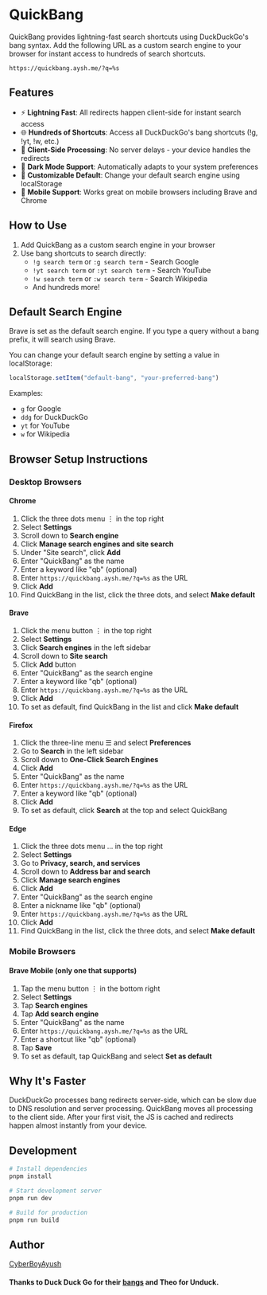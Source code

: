 # QuickBang

QuickBang provides lightning-fast search shortcuts using DuckDuckGo's bang syntax. Add the following URL as a custom search engine to your browser for instant access to hundreds of search shortcuts.

```
https://quickbang.aysh.me/?q=%s
```

## Features

- ⚡ **Lightning Fast**: All redirects happen client-side for instant search access
- 🌐 **Hundreds of Shortcuts**: Access all DuckDuckGo's bang shortcuts (!g, !yt, !w, etc.)
- 🔄 **Client-Side Processing**: No server delays - your device handles the redirects
- 🌙 **Dark Mode Support**: Automatically adapts to your system preferences
- 🔧 **Customizable Default**: Change your default search engine using localStorage
- 📱 **Mobile Support**: Works great on mobile browsers including Brave and Chrome

## How to Use

1. Add QuickBang as a custom search engine in your browser
2. Use bang shortcuts to search directly:
   - `!g search term` or `:g search term` - Search Google
   - `!yt search term` or `:yt search term` - Search YouTube
   - `!w search term` or `:w search term` - Search Wikipedia
   - And hundreds more!

## Default Search Engine

Brave is set as the default search engine. If you type a query without a bang prefix, it will search using Brave.

You can change your default search engine by setting a value in localStorage:

```javascript
localStorage.setItem("default-bang", "your-preferred-bang")
```

Examples:
- `g` for Google
- `ddg` for DuckDuckGo
- `yt` for YouTube
- `w` for Wikipedia

## Browser Setup Instructions

### Desktop Browsers

#### Chrome
1. Click the three dots menu ⋮ in the top right
2. Select **Settings**
3. Scroll down to **Search engine**
4. Click **Manage search engines and site search**
5. Under "Site search", click **Add**
6. Enter "QuickBang" as the name
7. Enter a keyword like "qb" (optional)
8. Enter `https://quickbang.aysh.me/?q=%s` as the URL
9. Click **Add**
10. Find QuickBang in the list, click the three dots, and select **Make default**

#### Brave
1. Click the menu button ⋮ in the top right
2. Select **Settings**
3. Click **Search engines** in the left sidebar
4. Scroll down to **Site search**
5. Click **Add** button
6. Enter "QuickBang" as the search engine
7. Enter a keyword like "qb" (optional)
8. Enter `https://quickbang.aysh.me/?q=%s` as the URL
9. Click **Add**
10. To set as default, find QuickBang in the list and click **Make default**

#### Firefox
1. Click the three-line menu ☰ and select **Preferences**
2. Go to **Search** in the left sidebar
3. Scroll down to **One-Click Search Engines**
4. Click **Add**
5. Enter "QuickBang" as the name
6. Enter `https://quickbang.aysh.me/?q=%s` as the URL
7. Enter a keyword like "qb" (optional)
8. Click **Add**
9. To set as default, click **Search** at the top and select QuickBang

#### Edge
1. Click the three dots menu ... in the top right
2. Select **Settings**
3. Go to **Privacy, search, and services**
4. Scroll down to **Address bar and search**
5. Click **Manage search engines**
6. Click **Add**
7. Enter "QuickBang" as the search engine
8. Enter a nickname like "qb" (optional)
9. Enter `https://quickbang.aysh.me/?q=%s` as the URL
10. Click **Add**
11. Find QuickBang in the list, click the three dots, and select **Make default**

### Mobile Browsers

#### Brave Mobile (only one that supports)
1. Tap the menu button ⋮ in the bottom right
2. Select **Settings**
3. Tap **Search engines**
4. Tap **Add search engine**
5. Enter "QuickBang" as the name
6. Enter `https://quickbang.aysh.me/?q=%s` as the URL
7. Enter a shortcut like "qb" (optional)
8. Tap **Save**
9. To set as default, tap QuickBang and select **Set as default**


## Why It's Faster

DuckDuckGo processes bang redirects server-side, which can be slow due to DNS resolution and server processing. QuickBang moves all processing to the client side. After your first visit, the JS is cached and redirects happen almost instantly from your device.

## Development

```bash
# Install dependencies
pnpm install

# Start development server
pnpm run dev

# Build for production
pnpm run build
```

## Author

[CyberBoyAyush](https://github.com/cyberboyayush)


#### Thanks to Duck Duck Go for their [bangs](https://duckduckgo.com/bang.html) and Theo for Unduck.
